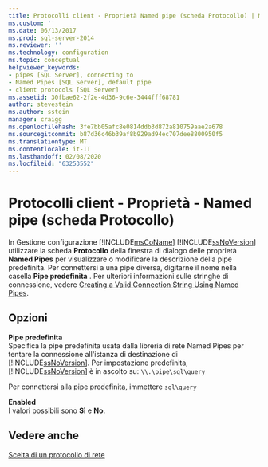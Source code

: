 ```yaml
---
title: Protocolli client - Proprietà Named pipe (scheda Protocollo) | Microsoft Docs
ms.custom: ''
ms.date: 06/13/2017
ms.prod: sql-server-2014
ms.reviewer: ''
ms.technology: configuration
ms.topic: conceptual
helpviewer_keywords:
- pipes [SQL Server], connecting to
- Named Pipes [SQL Server], default pipe
- client protocols [SQL Server]
ms.assetid: 30fbae62-2f2e-4d36-9c6e-3444fff68781
author: stevestein
ms.author: sstein
manager: craigg
ms.openlocfilehash: 3fe7bb05afc8e0814ddb3d872a810759aae2a678
ms.sourcegitcommit: b87d36c46b39af8b929ad94ec707dee8800950f5
ms.translationtype: MT
ms.contentlocale: it-IT
ms.lasthandoff: 02/08/2020
ms.locfileid: "63253552"
---
```

# <a name="client-protocols---named-pipes-properties-protocol-tab"></a>Protocolli client - Proprietà - Named pipe (scheda Protocollo)
  In Gestione configurazione [!INCLUDE[msCoName](../../includes/msconame-md.md)] [!INCLUDE[ssNoVersion](../../includes/ssnoversion-md.md)] utilizzare la scheda **Protocollo** della finestra di dialogo delle proprietà **Named Pipes** per visualizzare o modificare la descrizione della pipe predefinita. Per connettersi a una pipe diversa, digitarne il nome nella casella **Pipe predefinita** . Per ulteriori informazioni sulle stringhe di connessione, vedere [Creating a Valid Connection String Using Named Pipes](../../../2014/tools/configuration-manager/creating-a-valid-connection-string-using-named-pipes.md).  
  
## <a name="options"></a>Opzioni  
 **Pipe predefinita**  
 Specifica la pipe predefinita usata dalla libreria di rete Named Pipes per tentare la connessione all'istanza di destinazione di [!INCLUDE[ssNoVersion](../../includes/ssnoversion-md.md)]. Per impostazione predefinita, [!INCLUDE[ssNoVersion](../../includes/ssnoversion-md.md)] è in ascolto su: `\\.\pipe\sql\query`  
  
 Per connettersi alla pipe predefinita, immettere `sql\query`  
  
 **Enabled**  
 I valori possibili sono **Sì** e **No**.  
  
## <a name="see-also"></a>Vedere anche  
 [Scelta di un protocollo di rete](../../../2014/tools/configuration-manager/choosing-a-network-protocol.md)  
  
  
